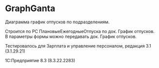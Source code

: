 # GraphGanta
Диаграмма график отпусков по подразделениям.

Строится по РС ПлановыеЕжегодныеОтпуска по док. График отпусков.
В параметры формы можно передавать док. График отпусков.

Тестировалось для Зарплата и управление персоналом, редакция 3.1 (3.1.29.21)

1С:Предприятие 8.3 (8.3.22.2283)
